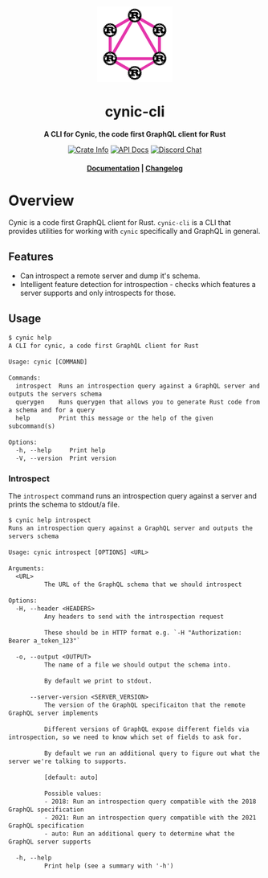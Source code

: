 <div align="center">
  <img src="https://github.com/obmarg/cynic/raw/main/logo.png" width="150"/>
  <h1>cynic-cli</h1>

  <p>
    <strong>A CLI for Cynic, the code first GraphQL client for Rust</strong>
  </p>

  <p>
    <a href="https://crates.io/crates/cynic"><img alt="Crate Info" src="https://img.shields.io/crates/v/cynic.svg"/></a>
    <a href="https://docs.rs/cynic/"><img alt="API Docs" src="https://img.shields.io/badge/docs.rs-cynic-green"/></a>
    <a href="https://discord.gg/Y5xDmDP"><img alt="Discord Chat" src="https://img.shields.io/discord/754633560933269544"/></a>
  </p>

  <h4>
    <a href="https://cynic-rs.dev">Documentation</a>
    <span> | </span>
    <a href="https://github.com/obmarg/cynic/blob/main/CHANGELOG.md">Changelog</a>
  </h4>
</div>

# Overview

Cynic is a code first GraphQL client for Rust. `cynic-cli` is
a CLI that provides utilities for working with `cynic`
specifically and GraphQL in general.

## Features

- Can introspect a remote server and dump it's schema.
- Intelligent feature detection for introspection - checks which features a 
  server supports and only introspects for those.

## Usage

```console
$ cynic help
A CLI for cynic, a code first GraphQL client for Rust

Usage: cynic [COMMAND]

Commands:
  introspect  Runs an introspection query against a GraphQL server and outputs the servers schema
  querygen    Runs querygen that allows you to generate Rust code from a schema and for a query
  help        Print this message or the help of the given subcommand(s)

Options:
  -h, --help     Print help
  -V, --version  Print version

```

### Introspect

The `introspect` command runs an introspection query against a server and
prints the schema to stdout/a file.

```console
$ cynic help introspect
Runs an introspection query against a GraphQL server and outputs the servers schema

Usage: cynic introspect [OPTIONS] <URL>

Arguments:
  <URL>
          The URL of the GraphQL schema that we should introspect

Options:
  -H, --header <HEADERS>
          Any headers to send with the introspection request
          
          These should be in HTTP format e.g. `-H "Authorization: Bearer a_token_123"`

  -o, --output <OUTPUT>
          The name of a file we should output the schema into.
          
          By default we print to stdout.

      --server-version <SERVER_VERSION>
          The version of the GraphQL specificaiton that the remote GraphQL server implements
          
          Different versions of GraphQL expose different fields via introspection, so we need to know which set of fields to ask for.
          
          By default we run an additional query to figure out what the server we're talking to supports.
          
          [default: auto]

          Possible values:
          - 2018: Run an introspection query compatible with the 2018 GraphQL specification
          - 2021: Run an introspection query compatible with the 2021 GraphQL specification
          - auto: Run an additional query to determine what the GraphQL server supports

  -h, --help
          Print help (see a summary with '-h')

```

